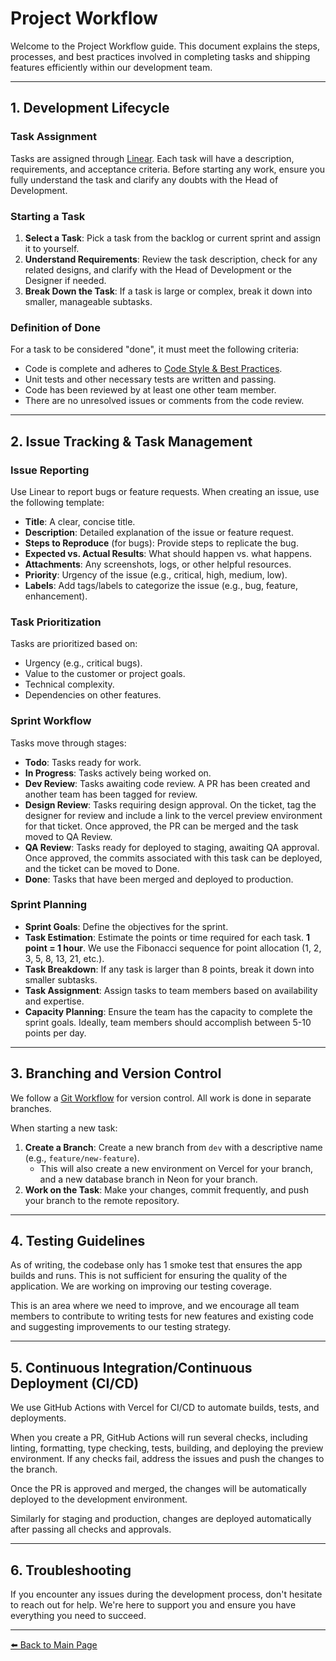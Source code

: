 # Project Workflow

Welcome to the Project Workflow guide. This document explains the steps, processes, and best practices involved in completing tasks and shipping features efficiently within our development team.

---

## 1. Development Lifecycle

### Task Assignment

Tasks are assigned through [Linear](https://linear.app/drawbackwards/team/CLV/cycle/active). Each task will have a description, requirements, and acceptance criteria. Before starting any work, ensure you fully understand the task and clarify any doubts with the Head of Development.

### Starting a Task

1. **Select a Task**: Pick a task from the backlog or current sprint and assign it to yourself.
2. **Understand Requirements**: Review the task description, check for any related designs, and clarify with the Head of Development or the Designer if needed.
3. **Break Down the Task**: If a task is large or complex, break it down into smaller, manageable subtasks.

### Definition of Done

For a task to be considered "done", it must meet the following criteria:

- Code is complete and adheres to [Code Style & Best Practices](5.%20Code%20Style%20&%20Best%20Practices.md).
- Unit tests and other necessary tests are written and passing.
- Code has been reviewed by at least one other team member.
- There are no unresolved issues or comments from the code review.

---

## 2. Issue Tracking & Task Management

### Issue Reporting

Use Linear to report bugs or feature requests. When creating an issue, use the following template:

- **Title**: A clear, concise title.
- **Description**: Detailed explanation of the issue or feature request.
- **Steps to Reproduce** (for bugs): Provide steps to replicate the bug.
- **Expected vs. Actual Results**: What should happen vs. what happens.
- **Attachments**: Any screenshots, logs, or other helpful resources.
- **Priority**: Urgency of the issue (e.g., critical, high, medium, low).
- **Labels**: Add tags/labels to categorize the issue (e.g., bug, feature, enhancement).

### Task Prioritization

Tasks are prioritized based on:

- Urgency (e.g., critical bugs).
- Value to the customer or project goals.
- Technical complexity.
- Dependencies on other features.

### Sprint Workflow

Tasks move through stages:

- **Todo**: Tasks ready for work.
- **In Progress**: Tasks actively being worked on.
- **Dev Review**: Tasks awaiting code review. A PR has been created and another team has been tagged for review.
- **Design Review**: Tasks requiring design approval. On the ticket, tag the designer for review and include a link to the vercel preview environment for that ticket. Once approved, the PR can be merged and the task moved to QA Review.
- **QA Review**: Tasks ready for deployed to staging, awaiting QA approval. Once approved, the commits associated with this task can be deployed, and the ticket can be moved to Done.
- **Done**: Tasks that have been merged and deployed to production.

### Sprint Planning

- **Sprint Goals**: Define the objectives for the sprint.
- **Task Estimation**: Estimate the points or time required for each task. **1 point = 1 hour**. We use the Fibonacci sequence for point allocation (1, 2, 3, 5, 8, 13, 21, etc.).
- **Task Breakdown**: If any task is larger than 8 points, break it down into smaller subtasks.
- **Task Assignment**: Assign tasks to team members based on availability and expertise.
- **Capacity Planning**: Ensure the team has the capacity to complete the sprint goals. Ideally, team members should accomplish between 5-10 points per day.

---

## 3. Branching and Version Control

We follow a [Git Workflow](4.%20Version%20Control%20with%20Git.md) for version control. All work is done in separate branches.

When starting a new task:

1. **Create a Branch**: Create a new branch from `dev` with a descriptive name (e.g., `feature/new-feature`).
    - This will also create a new environment on Vercel for your branch, and a new database branch in Neon for your branch.
2. **Work on the Task**: Make your changes, commit frequently, and push your branch to the remote repository.

---

## 4. Testing Guidelines

As of writing, the codebase only has 1 smoke test that ensures the app builds and runs. This is not sufficient for ensuring the quality of the application. We are working on improving our testing coverage.

This is an area where we need to improve, and we encourage all team members to contribute to writing tests for new features and existing code and suggesting improvements to our testing strategy.

---

## 5. Continuous Integration/Continuous Deployment (CI/CD)

We use GitHub Actions with Vercel for CI/CD to automate builds, tests, and deployments.

When you create a PR, GitHub Actions will run several checks, including linting, formatting, type checking, tests, building, and deploying the preview environment. If any checks fail, address the issues and push the changes to the branch.

Once the PR is approved and merged, the changes will be automatically deployed to the development environment.

Similarly for staging and production, changes are deployed automatically after passing all checks and approvals.

---

## 6. Troubleshooting

If you encounter any issues during the development process, don't hesitate to reach out for help. We're here to support you and ensure you have everything you need to succeed.

---

[⬅️ Back to Main Page](../New%20Developer%20Orientation%20and%20Resources.md)